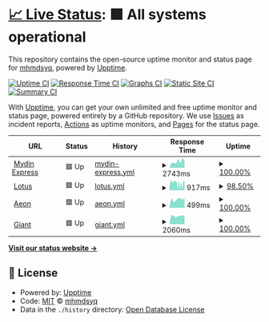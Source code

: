 # [📈 Live Status](https://mhmdsyq.github.io/upptime): <!--live status--> **🟩 All systems operational**

This repository contains the open-source uptime monitor and status page for [mhmdsyq](https://mhmdsyq.github.io/upptime), powered by [Upptime](https://github.com/upptime/upptime).

[![Uptime CI](https://github.com/mhmdsyq/upptime/workflows/Uptime%20CI/badge.svg)](https://github.com/mhmdsyq/upptime/actions?query=workflow%3A%22Uptime+CI%22)
[![Response Time CI](https://github.com/mhmdsyq/upptime/workflows/Response%20Time%20CI/badge.svg)](https://github.com/mhmdsyq/upptime/actions?query=workflow%3A%22Response+Time+CI%22)
[![Graphs CI](https://github.com/mhmdsyq/upptime/workflows/Graphs%20CI/badge.svg)](https://github.com/mhmdsyq/upptime/actions?query=workflow%3A%22Graphs+CI%22)
[![Static Site CI](https://github.com/mhmdsyq/upptime/workflows/Static%20Site%20CI/badge.svg)](https://github.com/mhmdsyq/upptime/actions?query=workflow%3A%22Static+Site+CI%22)
[![Summary CI](https://github.com/mhmdsyq/upptime/workflows/Summary%20CI/badge.svg)](https://github.com/mhmdsyq/upptime/actions?query=workflow%3A%22Summary+CI%22)

With [Upptime](https://upptime.js.org), you can get your own unlimited and free uptime monitor and status page, powered entirely by a GitHub repository. We use [Issues](https://github.com/mhmdsyq/upptime/issues) as incident reports, [Actions](https://github.com/mhmdsyq/upptime/actions) as uptime monitors, and [Pages](https://mhmdsyq.github.io/upptime) for the status page.

<!--start: status pages-->
<!-- This summary is generated by Upptime (https://github.com/upptime/upptime) -->
<!-- Do not edit this manually, your changes will be overwritten -->
<!-- prettier-ignore -->
| URL | Status | History | Response Time | Uptime |
| --- | ------ | ------- | ------------- | ------ |
| <img alt="" src="https://favicons.githubusercontent.com/mydinexpress.my" height="13"> [Mydin Express](https://mydinexpress.my) | 🟩 Up | [mydin-express.yml](https://github.com/mhmdsyq/upptime/commits/HEAD/history/mydin-express.yml) | <details><summary><img alt="Response time graph" src="./graphs/mydin-express/response-time-week.png" height="20"> 2743ms</summary><br><a href="https://mhmdsyq.github.io/upptime/history/mydin-express"><img alt="Response time 2309" src="https://img.shields.io/endpoint?url=https%3A%2F%2Fraw.githubusercontent.com%2Fmhmdsyq%2Fupptime%2FHEAD%2Fapi%2Fmydin-express%2Fresponse-time.json"></a><br><a href="https://mhmdsyq.github.io/upptime/history/mydin-express"><img alt="24-hour response time 3093" src="https://img.shields.io/endpoint?url=https%3A%2F%2Fraw.githubusercontent.com%2Fmhmdsyq%2Fupptime%2FHEAD%2Fapi%2Fmydin-express%2Fresponse-time-day.json"></a><br><a href="https://mhmdsyq.github.io/upptime/history/mydin-express"><img alt="7-day response time 2743" src="https://img.shields.io/endpoint?url=https%3A%2F%2Fraw.githubusercontent.com%2Fmhmdsyq%2Fupptime%2FHEAD%2Fapi%2Fmydin-express%2Fresponse-time-week.json"></a><br><a href="https://mhmdsyq.github.io/upptime/history/mydin-express"><img alt="30-day response time 2309" src="https://img.shields.io/endpoint?url=https%3A%2F%2Fraw.githubusercontent.com%2Fmhmdsyq%2Fupptime%2FHEAD%2Fapi%2Fmydin-express%2Fresponse-time-month.json"></a><br><a href="https://mhmdsyq.github.io/upptime/history/mydin-express"><img alt="1-year response time 2309" src="https://img.shields.io/endpoint?url=https%3A%2F%2Fraw.githubusercontent.com%2Fmhmdsyq%2Fupptime%2FHEAD%2Fapi%2Fmydin-express%2Fresponse-time-year.json"></a></details> | <details><summary><a href="https://mhmdsyq.github.io/upptime/history/mydin-express">100.00%</a></summary><a href="https://mhmdsyq.github.io/upptime/history/mydin-express"><img alt="All-time uptime 100.00%" src="https://img.shields.io/endpoint?url=https%3A%2F%2Fraw.githubusercontent.com%2Fmhmdsyq%2Fupptime%2FHEAD%2Fapi%2Fmydin-express%2Fuptime.json"></a><br><a href="https://mhmdsyq.github.io/upptime/history/mydin-express"><img alt="24-hour uptime 100.00%" src="https://img.shields.io/endpoint?url=https%3A%2F%2Fraw.githubusercontent.com%2Fmhmdsyq%2Fupptime%2FHEAD%2Fapi%2Fmydin-express%2Fuptime-day.json"></a><br><a href="https://mhmdsyq.github.io/upptime/history/mydin-express"><img alt="7-day uptime 100.00%" src="https://img.shields.io/endpoint?url=https%3A%2F%2Fraw.githubusercontent.com%2Fmhmdsyq%2Fupptime%2FHEAD%2Fapi%2Fmydin-express%2Fuptime-week.json"></a><br><a href="https://mhmdsyq.github.io/upptime/history/mydin-express"><img alt="30-day uptime 100.00%" src="https://img.shields.io/endpoint?url=https%3A%2F%2Fraw.githubusercontent.com%2Fmhmdsyq%2Fupptime%2FHEAD%2Fapi%2Fmydin-express%2Fuptime-month.json"></a><br><a href="https://mhmdsyq.github.io/upptime/history/mydin-express"><img alt="1-year uptime 100.00%" src="https://img.shields.io/endpoint?url=https%3A%2F%2Fraw.githubusercontent.com%2Fmhmdsyq%2Fupptime%2FHEAD%2Fapi%2Fmydin-express%2Fuptime-year.json"></a></details>
| <img alt="" src="https://favicons.githubusercontent.com/corp.lotuss.com.my" height="13"> [Lotus](https://corp.lotuss.com.my) | 🟩 Up | [lotus.yml](https://github.com/mhmdsyq/upptime/commits/HEAD/history/lotus.yml) | <details><summary><img alt="Response time graph" src="./graphs/lotus/response-time-week.png" height="20"> 917ms</summary><br><a href="https://mhmdsyq.github.io/upptime/history/lotus"><img alt="Response time 1131" src="https://img.shields.io/endpoint?url=https%3A%2F%2Fraw.githubusercontent.com%2Fmhmdsyq%2Fupptime%2FHEAD%2Fapi%2Flotus%2Fresponse-time.json"></a><br><a href="https://mhmdsyq.github.io/upptime/history/lotus"><img alt="24-hour response time 782" src="https://img.shields.io/endpoint?url=https%3A%2F%2Fraw.githubusercontent.com%2Fmhmdsyq%2Fupptime%2FHEAD%2Fapi%2Flotus%2Fresponse-time-day.json"></a><br><a href="https://mhmdsyq.github.io/upptime/history/lotus"><img alt="7-day response time 917" src="https://img.shields.io/endpoint?url=https%3A%2F%2Fraw.githubusercontent.com%2Fmhmdsyq%2Fupptime%2FHEAD%2Fapi%2Flotus%2Fresponse-time-week.json"></a><br><a href="https://mhmdsyq.github.io/upptime/history/lotus"><img alt="30-day response time 1131" src="https://img.shields.io/endpoint?url=https%3A%2F%2Fraw.githubusercontent.com%2Fmhmdsyq%2Fupptime%2FHEAD%2Fapi%2Flotus%2Fresponse-time-month.json"></a><br><a href="https://mhmdsyq.github.io/upptime/history/lotus"><img alt="1-year response time 1131" src="https://img.shields.io/endpoint?url=https%3A%2F%2Fraw.githubusercontent.com%2Fmhmdsyq%2Fupptime%2FHEAD%2Fapi%2Flotus%2Fresponse-time-year.json"></a></details> | <details><summary><a href="https://mhmdsyq.github.io/upptime/history/lotus">98.50%</a></summary><a href="https://mhmdsyq.github.io/upptime/history/lotus"><img alt="All-time uptime 99.36%" src="https://img.shields.io/endpoint?url=https%3A%2F%2Fraw.githubusercontent.com%2Fmhmdsyq%2Fupptime%2FHEAD%2Fapi%2Flotus%2Fuptime.json"></a><br><a href="https://mhmdsyq.github.io/upptime/history/lotus"><img alt="24-hour uptime 89.52%" src="https://img.shields.io/endpoint?url=https%3A%2F%2Fraw.githubusercontent.com%2Fmhmdsyq%2Fupptime%2FHEAD%2Fapi%2Flotus%2Fuptime-day.json"></a><br><a href="https://mhmdsyq.github.io/upptime/history/lotus"><img alt="7-day uptime 98.50%" src="https://img.shields.io/endpoint?url=https%3A%2F%2Fraw.githubusercontent.com%2Fmhmdsyq%2Fupptime%2FHEAD%2Fapi%2Flotus%2Fuptime-week.json"></a><br><a href="https://mhmdsyq.github.io/upptime/history/lotus"><img alt="30-day uptime 99.36%" src="https://img.shields.io/endpoint?url=https%3A%2F%2Fraw.githubusercontent.com%2Fmhmdsyq%2Fupptime%2FHEAD%2Fapi%2Flotus%2Fuptime-month.json"></a><br><a href="https://mhmdsyq.github.io/upptime/history/lotus"><img alt="1-year uptime 99.36%" src="https://img.shields.io/endpoint?url=https%3A%2F%2Fraw.githubusercontent.com%2Fmhmdsyq%2Fupptime%2FHEAD%2Fapi%2Flotus%2Fuptime-year.json"></a></details>
| <img alt="" src="https://favicons.githubusercontent.com/www.aeonretail.com.my" height="13"> [Aeon](https://www.aeonretail.com.my) | 🟩 Up | [aeon.yml](https://github.com/mhmdsyq/upptime/commits/HEAD/history/aeon.yml) | <details><summary><img alt="Response time graph" src="./graphs/aeon/response-time-week.png" height="20"> 499ms</summary><br><a href="https://mhmdsyq.github.io/upptime/history/aeon"><img alt="Response time 477" src="https://img.shields.io/endpoint?url=https%3A%2F%2Fraw.githubusercontent.com%2Fmhmdsyq%2Fupptime%2FHEAD%2Fapi%2Faeon%2Fresponse-time.json"></a><br><a href="https://mhmdsyq.github.io/upptime/history/aeon"><img alt="24-hour response time 578" src="https://img.shields.io/endpoint?url=https%3A%2F%2Fraw.githubusercontent.com%2Fmhmdsyq%2Fupptime%2FHEAD%2Fapi%2Faeon%2Fresponse-time-day.json"></a><br><a href="https://mhmdsyq.github.io/upptime/history/aeon"><img alt="7-day response time 499" src="https://img.shields.io/endpoint?url=https%3A%2F%2Fraw.githubusercontent.com%2Fmhmdsyq%2Fupptime%2FHEAD%2Fapi%2Faeon%2Fresponse-time-week.json"></a><br><a href="https://mhmdsyq.github.io/upptime/history/aeon"><img alt="30-day response time 477" src="https://img.shields.io/endpoint?url=https%3A%2F%2Fraw.githubusercontent.com%2Fmhmdsyq%2Fupptime%2FHEAD%2Fapi%2Faeon%2Fresponse-time-month.json"></a><br><a href="https://mhmdsyq.github.io/upptime/history/aeon"><img alt="1-year response time 477" src="https://img.shields.io/endpoint?url=https%3A%2F%2Fraw.githubusercontent.com%2Fmhmdsyq%2Fupptime%2FHEAD%2Fapi%2Faeon%2Fresponse-time-year.json"></a></details> | <details><summary><a href="https://mhmdsyq.github.io/upptime/history/aeon">100.00%</a></summary><a href="https://mhmdsyq.github.io/upptime/history/aeon"><img alt="All-time uptime 100.00%" src="https://img.shields.io/endpoint?url=https%3A%2F%2Fraw.githubusercontent.com%2Fmhmdsyq%2Fupptime%2FHEAD%2Fapi%2Faeon%2Fuptime.json"></a><br><a href="https://mhmdsyq.github.io/upptime/history/aeon"><img alt="24-hour uptime 100.00%" src="https://img.shields.io/endpoint?url=https%3A%2F%2Fraw.githubusercontent.com%2Fmhmdsyq%2Fupptime%2FHEAD%2Fapi%2Faeon%2Fuptime-day.json"></a><br><a href="https://mhmdsyq.github.io/upptime/history/aeon"><img alt="7-day uptime 100.00%" src="https://img.shields.io/endpoint?url=https%3A%2F%2Fraw.githubusercontent.com%2Fmhmdsyq%2Fupptime%2FHEAD%2Fapi%2Faeon%2Fuptime-week.json"></a><br><a href="https://mhmdsyq.github.io/upptime/history/aeon"><img alt="30-day uptime 100.00%" src="https://img.shields.io/endpoint?url=https%3A%2F%2Fraw.githubusercontent.com%2Fmhmdsyq%2Fupptime%2FHEAD%2Fapi%2Faeon%2Fuptime-month.json"></a><br><a href="https://mhmdsyq.github.io/upptime/history/aeon"><img alt="1-year uptime 100.00%" src="https://img.shields.io/endpoint?url=https%3A%2F%2Fraw.githubusercontent.com%2Fmhmdsyq%2Fupptime%2FHEAD%2Fapi%2Faeon%2Fuptime-year.json"></a></details>
| <img alt="" src="https://favicons.githubusercontent.com/www.giant.com.my" height="13"> [Giant](https://www.giant.com.my) | 🟩 Up | [giant.yml](https://github.com/mhmdsyq/upptime/commits/HEAD/history/giant.yml) | <details><summary><img alt="Response time graph" src="./graphs/giant/response-time-week.png" height="20"> 2060ms</summary><br><a href="https://mhmdsyq.github.io/upptime/history/giant"><img alt="Response time 2013" src="https://img.shields.io/endpoint?url=https%3A%2F%2Fraw.githubusercontent.com%2Fmhmdsyq%2Fupptime%2FHEAD%2Fapi%2Fgiant%2Fresponse-time.json"></a><br><a href="https://mhmdsyq.github.io/upptime/history/giant"><img alt="24-hour response time 2138" src="https://img.shields.io/endpoint?url=https%3A%2F%2Fraw.githubusercontent.com%2Fmhmdsyq%2Fupptime%2FHEAD%2Fapi%2Fgiant%2Fresponse-time-day.json"></a><br><a href="https://mhmdsyq.github.io/upptime/history/giant"><img alt="7-day response time 2060" src="https://img.shields.io/endpoint?url=https%3A%2F%2Fraw.githubusercontent.com%2Fmhmdsyq%2Fupptime%2FHEAD%2Fapi%2Fgiant%2Fresponse-time-week.json"></a><br><a href="https://mhmdsyq.github.io/upptime/history/giant"><img alt="30-day response time 2013" src="https://img.shields.io/endpoint?url=https%3A%2F%2Fraw.githubusercontent.com%2Fmhmdsyq%2Fupptime%2FHEAD%2Fapi%2Fgiant%2Fresponse-time-month.json"></a><br><a href="https://mhmdsyq.github.io/upptime/history/giant"><img alt="1-year response time 2013" src="https://img.shields.io/endpoint?url=https%3A%2F%2Fraw.githubusercontent.com%2Fmhmdsyq%2Fupptime%2FHEAD%2Fapi%2Fgiant%2Fresponse-time-year.json"></a></details> | <details><summary><a href="https://mhmdsyq.github.io/upptime/history/giant">100.00%</a></summary><a href="https://mhmdsyq.github.io/upptime/history/giant"><img alt="All-time uptime 100.00%" src="https://img.shields.io/endpoint?url=https%3A%2F%2Fraw.githubusercontent.com%2Fmhmdsyq%2Fupptime%2FHEAD%2Fapi%2Fgiant%2Fuptime.json"></a><br><a href="https://mhmdsyq.github.io/upptime/history/giant"><img alt="24-hour uptime 100.00%" src="https://img.shields.io/endpoint?url=https%3A%2F%2Fraw.githubusercontent.com%2Fmhmdsyq%2Fupptime%2FHEAD%2Fapi%2Fgiant%2Fuptime-day.json"></a><br><a href="https://mhmdsyq.github.io/upptime/history/giant"><img alt="7-day uptime 100.00%" src="https://img.shields.io/endpoint?url=https%3A%2F%2Fraw.githubusercontent.com%2Fmhmdsyq%2Fupptime%2FHEAD%2Fapi%2Fgiant%2Fuptime-week.json"></a><br><a href="https://mhmdsyq.github.io/upptime/history/giant"><img alt="30-day uptime 100.00%" src="https://img.shields.io/endpoint?url=https%3A%2F%2Fraw.githubusercontent.com%2Fmhmdsyq%2Fupptime%2FHEAD%2Fapi%2Fgiant%2Fuptime-month.json"></a><br><a href="https://mhmdsyq.github.io/upptime/history/giant"><img alt="1-year uptime 100.00%" src="https://img.shields.io/endpoint?url=https%3A%2F%2Fraw.githubusercontent.com%2Fmhmdsyq%2Fupptime%2FHEAD%2Fapi%2Fgiant%2Fuptime-year.json"></a></details>

<!--end: status pages-->

[**Visit our status website →**](https://mhmdsyq.github.io/upptime)

## 📄 License

- Powered by: [Upptime](https://github.com/upptime/upptime)
- Code: [MIT](./LICENSE) © [mhmdsyq](https://mhmdsyq.github.io/upptime)
- Data in the `./history` directory: [Open Database License](https://opendatacommons.org/licenses/odbl/1-0/)
